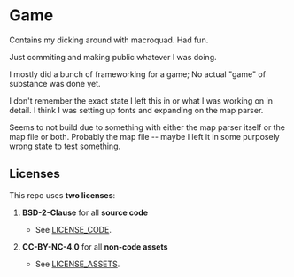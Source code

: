 # Game
Contains my dicking around with macroquad. Had fun.

Just commiting and making public whatever I was doing.

I mostly did a bunch of frameworking for a game; No actual "game" of substance was done yet.

I don't remember the exact state I left this in or what I was working on in detail. I think I was setting up fonts and expanding on the map parser.

Seems to not build due to something with either the map parser itself or the map file or both. Probably the map file -- maybe I left it in some purposely wrong state to test something.

## Licenses
This repo uses **two licenses**:

1. **BSD-2-Clause** for all **source code**  
   - See [LICENSE_CODE](./LICENSE_CODE).  

2. **CC-BY-NC-4.0** for all **non-code assets**  
   - See [LICENSE_ASSETS](./LICENSE_ASSETS).  
